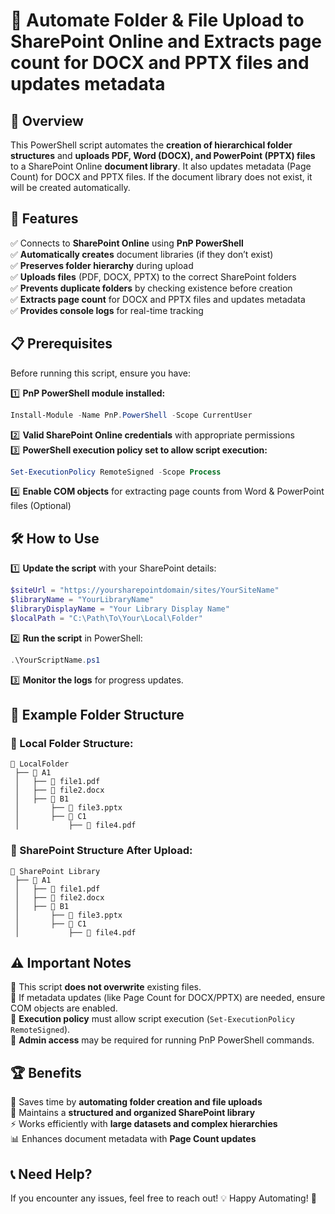 # 📂 Automate Folder & File Upload to SharePoint Online and Extracts page count for DOCX and PPTX files and updates metadata

## 🚀 Overview
This PowerShell script automates the **creation of hierarchical folder structures** and **uploads PDF, Word (DOCX), and PowerPoint (PPTX) files** to a SharePoint Online **document library**. It also updates metadata (Page Count) for DOCX and PPTX files. If the document library does not exist, it will be created automatically.

## 🎯 Features
✅ Connects to **SharePoint Online** using **PnP PowerShell**  
✅ **Automatically creates** document libraries (if they don’t exist)  
✅ **Preserves folder hierarchy** during upload  
✅ **Uploads files** (PDF, DOCX, PPTX) to the correct SharePoint folders  
✅ **Prevents duplicate folders** by checking existence before creation  
✅ **Extracts page count** for DOCX and PPTX files and updates metadata  
✅ **Provides console logs** for real-time tracking  

## 📋 Prerequisites
Before running this script, ensure you have:

1️⃣ **PnP PowerShell module installed:**  
   ```powershell
   Install-Module -Name PnP.PowerShell -Scope CurrentUser
   ```
2️⃣ **Valid SharePoint Online credentials** with appropriate permissions  
3️⃣ **PowerShell execution policy set to allow script execution:**  
   ```powershell
   Set-ExecutionPolicy RemoteSigned -Scope Process
   ```
4️⃣ **Enable COM objects** for extracting page counts from Word & PowerPoint files (Optional)  

## 🛠️ How to Use

1️⃣ **Update the script** with your SharePoint details:
   ```powershell
   $siteUrl = "https://yoursharepointdomain/sites/YourSiteName"
   $libraryName = "YourLibraryName"
   $libraryDisplayName = "Your Library Display Name"
   $localPath = "C:\Path\To\Your\Local\Folder"
   ```

2️⃣ **Run the script** in PowerShell:
   ```powershell
   .\YourScriptName.ps1
   ```

3️⃣ **Monitor the logs** for progress updates.

## 📂 Example Folder Structure
### 🎯 Local Folder Structure:
```
📁 LocalFolder
 ├── 📁 A1
 │   ├── 📄 file1.pdf
 │   ├── 📄 file2.docx
 │   ├── 📁 B1
 │       ├── 📄 file3.pptx
 │       ├── 📁 C1
 │           ├── 📄 file4.pdf
```
### 🔄 SharePoint Structure After Upload:
```
📂 SharePoint Library
 ├── 📁 A1
 │   ├── 📄 file1.pdf
 │   ├── 📄 file2.docx
 │   ├── 📁 B1
 │       ├── 📄 file3.pptx
 │       ├── 📁 C1
 │           ├── 📄 file4.pdf
```

## ⚠️ Important Notes
🔹 This script **does not overwrite** existing files.  
🔹 If metadata updates (like Page Count for DOCX/PPTX) are needed, ensure COM objects are enabled.  
🔹 **Execution policy** must allow script execution (`Set-ExecutionPolicy RemoteSigned`).  
🔹 **Admin access** may be required for running PnP PowerShell commands.  

## 🏆 Benefits
🚀 Saves time by **automating folder creation and file uploads**  
📂 Maintains a **structured and organized SharePoint library**  
⚡ Works efficiently with **large datasets and complex hierarchies**  
📊 Enhances document metadata with **Page Count updates**  

## 📞 Need Help?
If you encounter any issues, feel free to reach out! 💡 Happy Automating! 🚀

